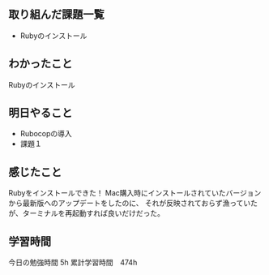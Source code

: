 ## 取り組んだ課題一覧
- Rubyのインストール

## わかったこと
Rubyのインストール

## 明日やること
- Rubocopの導入
- 課題１

## 感じたこと
Rubyをインストールできた！
Mac購入時にインストールされていたバージョンから最新版へのアップデートをしたのに、
それが反映されておらず漁っていたが、ターミナルを再起動すれば良いだけだった。

## 学習時間
今日の勉強時間 5h
累計学習時間　474h
